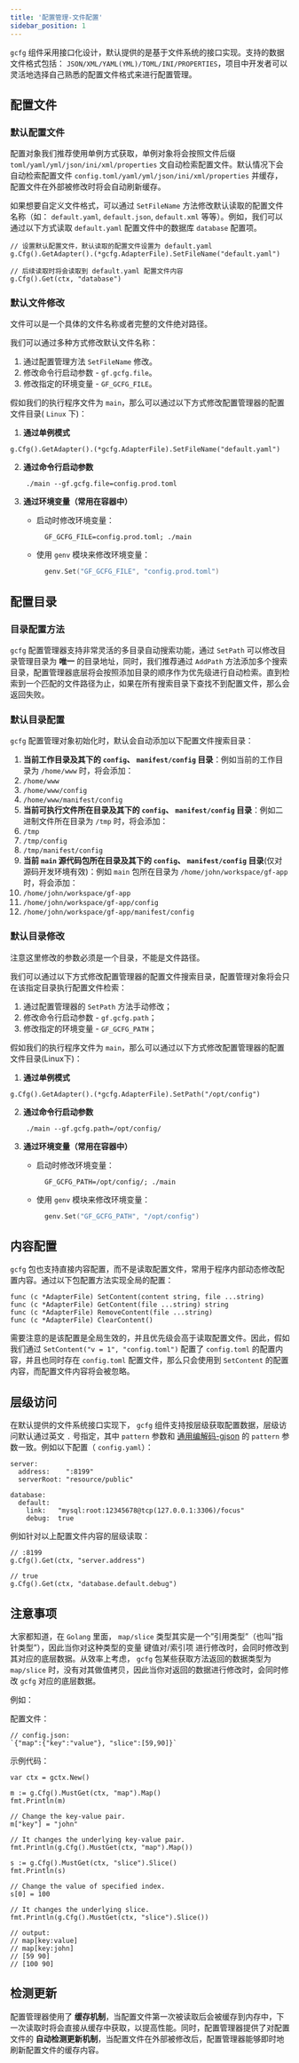 ```yaml
---
title: '配置管理-文件配置'
sidebar_position: 1
---
```


`gcfg` 组件采用接口化设计，默认提供的是基于文件系统的接口实现。支持的数据文件格式包括： `JSON/XML/YAML(YML)/TOML/INI/PROPERTIES`，项目中开发者可以灵活地选择自己熟悉的配置文件格式来进行配置管理。

## 配置文件

### 默认配置文件

配置对象我们推荐使用单例方式获取，单例对象将会按照文件后缀 `toml/yaml/yml/json/ini/xml/properties` 文自动检索配置文件。默认情况下会自动检索配置文件 `config.toml/yaml/yml/json/ini/xml/properties` 并缓存，配置文件在外部被修改时将会自动刷新缓存。

如果想要自定义文件格式，可以通过 `SetFileName` 方法修改默认读取的配置文件名称（如： `default.yaml`, `default.json`, `default.xml` 等等）。例如，我们可以通过以下方式读取 `default.yaml` 配置文件中的数据库 `database` 配置项。

```
// 设置默认配置文件，默认读取的配置文件设置为 default.yaml
g.Cfg().GetAdapter().(*gcfg.AdapterFile).SetFileName("default.yaml")

// 后续读取时将会读取到 default.yaml 配置文件内容
g.Cfg().Get(ctx, "database")
```

### 默认文件修改

文件可以是一个具体的文件名称或者完整的文件绝对路径。

我们可以通过多种方式修改默认文件名称：

1. 通过配置管理方法 `SetFileName` 修改。
2. 修改命令行启动参数 - `gf.gcfg.file`。
3. 修改指定的环境变量 - `GF_GCFG_FILE`。

假如我们的执行程序文件为 `main`，那么可以通过以下方式修改配置管理器的配置文件目录( `Linux` 下)：

1. **通过单例模式**









```
g.Cfg().GetAdapter().(*gcfg.AdapterFile).SetFileName("default.yaml")
```

2. **通过命令行启动参数**





```  shell
    ./main --gf.gcfg.file=config.prod.toml
```

3. **通过环境变量（常用在容器中）**
   - 启动时修改环境变量：





     ```  shell
       GF_GCFG_FILE=config.prod.toml; ./main
     ```

   - 使用 `genv` 模块来修改环境变量：





     ```  go
       genv.Set("GF_GCFG_FILE", "config.prod.toml")
     ```

## 配置目录

### 目录配置方法

`gcfg` 配置管理器支持非常灵活的多目录自动搜索功能，通过 `SetPath` 可以修改目录管理目录为 **唯一** 的目录地址，同时，我们推荐通过 `AddPath` 方法添加多个搜索目录，配置管理器底层将会按照添加目录的顺序作为优先级进行自动检索。直到检索到一个匹配的文件路径为止，如果在所有搜索目录下查找不到配置文件，那么会返回失败。

### 默认目录配置

`gcfg` 配置管理对象初始化时，默认会自动添加以下配置文件搜索目录：

1. **当前工作目录及其下的 `config`、 `manifest/config` 目录**：例如当前的工作目录为 `/home/www` 时，将会添加：
1. `/home/www`
2. `/home/www/config`
3. `/home/www/manifest/config`
2. **当前可执行文件所在目录及其下的 `config`、 `manifest/config` 目录**：例如二进制文件所在目录为 `/tmp` 时，将会添加：
1. `/tmp`
2. `/tmp/config`
3. `/tmp/manifest/config`
3. **当前 `main` 源代码包所在目录及其下的 `config`、 `manifest/config` 目录**(仅对源码开发环境有效)：例如 `main` 包所在目录为 `/home/john/workspace/gf-app` 时，将会添加：
1. `/home/john/workspace/gf-app`
2. `/home/john/workspace/gf-app/config`
3. `/home/john/workspace/gf-app/manifest/config`

### 默认目录修改

注意这里修改的参数必须是一个目录，不能是文件路径。

我们可以通过以下方式修改配置管理器的配置文件搜索目录，配置管理对象将会只在该指定目录执行配置文件检索：

1. 通过配置管理器的 `SetPath` 方法手动修改；
2. 修改命令行启动参数 - `gf.gcfg.path`；
3. 修改指定的环境变量 - `GF_GCFG_PATH`；

假如我们的执行程序文件为 `main`，那么可以通过以下方式修改配置管理器的配置文件目录(Linux下)：

1. **通过单例模式**









```
g.Cfg().GetAdapter().(*gcfg.AdapterFile).SetPath("/opt/config")
```

2. **通过命令行启动参数**





```  shell
    ./main --gf.gcfg.path=/opt/config/
```

3. **通过环境变量（常用在容器中）**
   - 启动时修改环境变量：





     ```  shell
       GF_GCFG_PATH=/opt/config/; ./main
     ```

   - 使用 `genv` 模块来修改环境变量：





     ```  go
       genv.Set("GF_GCFG_PATH", "/opt/config")
     ```

## 内容配置

`gcfg` 包也支持直接内容配置，而不是读取配置文件，常用于程序内部动态修改配置内容。通过以下包配置方法实现全局的配置：

```
func (c *AdapterFile) SetContent(content string, file ...string)
func (c *AdapterFile) GetContent(file ...string) string
func (c *AdapterFile) RemoveContent(file ...string)
func (c *AdapterFile) ClearContent()
```

需要注意的是该配置是全局生效的，并且优先级会高于读取配置文件。因此，假如我们通过 `SetContent("v = 1", "config.toml")` 配置了 `config.toml` 的配置内容，并且也同时存在 `config.toml` 配置文件，那么只会使用到 `SetContent` 的配置内容，而配置文件内容将会被忽略。

## 层级访问

在默认提供的文件系统接口实现下， `gcfg` 组件支持按层级获取配置数据，层级访问默认通过英文 `.` 号指定，其中 `pattern` 参数和 [通用编解码-gjson](output/goframe-v2.6-md/组件列表/编码解码/通用编解码-gjson) 的 `pattern` 参数一致。例如以下配置（ `config.yaml`）：

```
server:
  address:    ":8199"
  serverRoot: "resource/public"

database:
  default:
    link:   "mysql:root:12345678@tcp(127.0.0.1:3306)/focus"
    debug:  true
```

例如针对以上配置文件内容的层级读取：

```
// :8199
g.Cfg().Get(ctx, "server.address")

// true
g.Cfg().Get(ctx, "database.default.debug")
```

## 注意事项

大家都知道，在 `Golang` 里面， `map/slice` 类型其实是一个”引用类型”（也叫”指针类型”），因此当你对这种类型的变量 键值对/索引项 进行修改时，会同时修改到其对应的底层数据。从效率上考虑， `gcfg` 包某些获取方法返回的数据类型为 `map/slice` 时，没有对其做值拷贝，因此当你对返回的数据进行修改时，会同时修改 `gcfg` 对应的底层数据。

例如：

配置文件：

```
// config.json:
`{"map":{"key":"value"}, "slice":[59,90]}`
```

示例代码：

```
var ctx = gctx.New()

m := g.Cfg().MustGet(ctx, "map").Map()
fmt.Println(m)

// Change the key-value pair.
m["key"] = "john"

// It changes the underlying key-value pair.
fmt.Println(g.Cfg().MustGet(ctx, "map").Map())

s := g.Cfg().MustGet(ctx, "slice").Slice()
fmt.Println(s)

// Change the value of specified index.
s[0] = 100

// It changes the underlying slice.
fmt.Println(g.Cfg().MustGet(ctx, "slice").Slice())

// output:
// map[key:value]
// map[key:john]
// [59 90]
// [100 90]
```

## 检测更新

配置管理器使用了 **缓存机制**，当配置文件第一次被读取后会被缓存到内存中，下一次读取时将会直接从缓存中获取，以提高性能。同时，配置管理器提供了对配置文件的 **自动检测更新机制**，当配置文件在外部被修改后，配置管理器能够即时地刷新配置文件的缓存内容。
